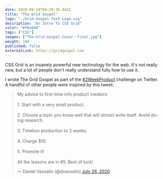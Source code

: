 ```yaml
---
date: 2020-09-24T00:29:35.842Z
title: "The Grid Gospel" 
logo: "./Grid-Gospel-Text-Logo.svg" 
description: "An Intro To CSS Grid"
color: "#f6e048"
tags: ["CSS"]
images: ["The-Grid-Gospel-Cover--final.jpg"]
weight: 100
published: false
externalLink: https://gridgospel.com
---
```


CSS Grid is an insanely powerful new technology for the web. It's not really new, but a lot of people don't really understand fully how to use it. 

I wrote The Grid Gospel as part of the [#2WeekProduct](https://twitter.com/hashtag/2WeekProduct?src=hashtag_click) challenge on Twitter. A handful of other people were inspired by this tweet: 

<blockquote class="twitter-tweet"><p lang="en" dir="ltr">My advice to first-time info product creators:<br><br>1. Start with a very small product.<br><br>2. Choose a topic you know well that will almost write itself. Avoid doing research.<br><br>3. Timebox production to 2 weeks.<br><br>4. Charge $10.<br><br>5. Promote it!<br><br>All the lessons are in #5. Best of luck!</p>&mdash; Daniel Vassallo (@dvassallo) <a href="https://twitter.com/dvassallo/status/1287210142459547648?ref_src=twsrc%5Etfw">July 26, 2020</a></blockquote>